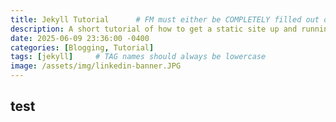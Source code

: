```yaml
---
title: Jekyll Tutorial      # FM must either be COMPLETELY filled out or EMPTY between the lines for site to not break
description: A short tutorial of how to get a static site up and running using Jekyll.
date: 2025-06-09 23:36:00 -0400
categories: [Blogging, Tutorial]
tags: [jekyll]     # TAG names should always be lowercase
image: /assets/img/linkedin-banner.JPG
---
```


## test
